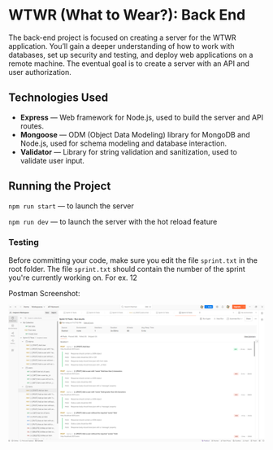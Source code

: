 # WTWR (What to Wear?): Back End
The back-end project is focused on creating a server for the WTWR application. You’ll gain a deeper understanding of how to work with databases, set up security and testing, and deploy web applications on a remote machine. The eventual goal is to create a server with an API and user authorization.
## Technologies Used

- **Express** — Web framework for Node.js, used to build the server and API routes.
- **Mongoose** — ODM (Object Data Modeling) library for MongoDB and Node.js, used for schema modeling and database interaction.
- **Validator** — Library for string validation and sanitization, used to validate user input.

## Running the Project
`npm run start` — to launch the server 

`npm run dev` — to launch the server with the hot reload feature

### Testing
Before committing your code, make sure you edit the file `sprint.txt` in the root folder. The file `sprint.txt` should contain the number of the sprint you're currently working on. For ex. 12

Postman Screenshot: 

![postman screenshot](<postman project scs.png>)
